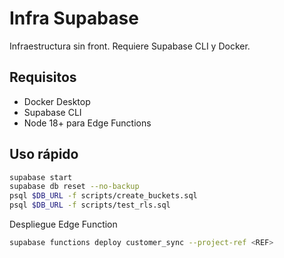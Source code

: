 # Infra Supabase
Infraestructura sin front. Requiere Supabase CLI y Docker.

## Requisitos
- Docker Desktop
- Supabase CLI
- Node 18+ para Edge Functions

## Uso rápido
```bash
supabase start
supabase db reset --no-backup
psql $DB_URL -f scripts/create_buckets.sql
psql $DB_URL -f scripts/test_rls.sql
```

Despliegue Edge Function
```bash
supabase functions deploy customer_sync --project-ref <REF>
```
